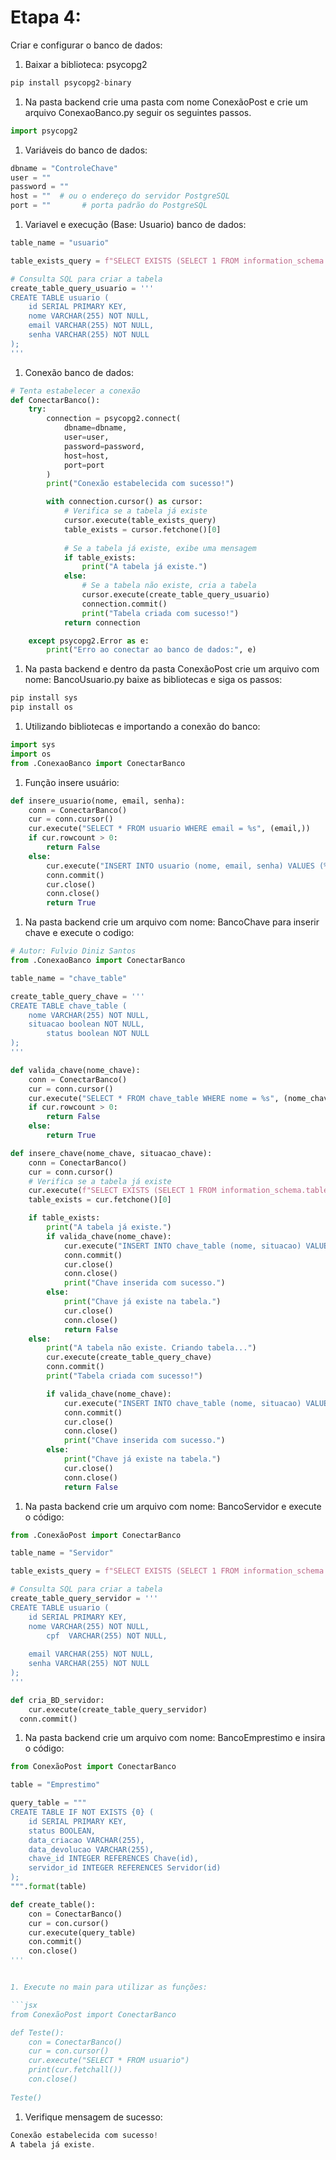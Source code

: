 # Etapa 4:

Criar e configurar o banco de dados:

1. Baixar a biblioteca: psycopg2

```python
pip install psycopg2-binary
```

1. Na pasta backend crie uma pasta com nome ConexãoPost e crie um arquivo ConexaoBanco.py seguir os seguintes passos.

```python
import psycopg2
```

1. Variáveis do banco de dados:

```python
dbname = "ControleChave"
user = ""
password = ""
host = ""  # ou o endereço do servidor PostgreSQL
port = ""       # porta padrão do PostgreSQL
```

1. Variavel e execução (Base: Usuario) banco de dados:

```python
table_name = "usuario"

table_exists_query = f"SELECT EXISTS (SELECT 1 FROM information_schema.tables WHERE table_name = '{table_name}')"

# Consulta SQL para criar a tabela
create_table_query_usuario = '''
CREATE TABLE usuario (
    id SERIAL PRIMARY KEY,
    nome VARCHAR(255) NOT NULL,
    email VARCHAR(255) NOT NULL,
    senha VARCHAR(255) NOT NULL
);
'''
```

1. Conexão banco de dados:

```python
# Tenta estabelecer a conexão
def ConectarBanco():
    try:
        connection = psycopg2.connect(
            dbname=dbname,
            user=user,
            password=password,
            host=host,
            port=port
        )
        print("Conexão estabelecida com sucesso!")

        with connection.cursor() as cursor:
            # Verifica se a tabela já existe
            cursor.execute(table_exists_query)
            table_exists = cursor.fetchone()[0]
            
            # Se a tabela já existe, exibe uma mensagem
            if table_exists:
                print("A tabela já existe.")
            else:
                # Se a tabela não existe, cria a tabela
                cursor.execute(create_table_query_usuario)
                connection.commit()
                print("Tabela criada com sucesso!")
            return connection

    except psycopg2.Error as e:
        print("Erro ao conectar ao banco de dados:", e)
```

1. Na pasta backend e dentro da pasta ConexãoPost crie um arquivo com nome: BancoUsuario.py  baixe as bibliotecas e siga os passos:

```python
pip install sys
pip install os
```

1. Utilizando bibliotecas e importando a conexão do banco:

```python
import sys
import os
from .ConexaoBanco import ConectarBanco
```

1. Função insere usuário: 

```python
def insere_usuario(nome, email, senha):
    conn = ConectarBanco()
    cur = conn.cursor()
    cur.execute("SELECT * FROM usuario WHERE email = %s", (email,))
    if cur.rowcount > 0:
        return False
    else:
        cur.execute("INSERT INTO usuario (nome, email, senha) VALUES (%s, %s, %s)", (nome, email, senha))
        conn.commit()
        cur.close()
        conn.close()
        return True
```

1. Na pasta backend crie um arquivo com nome: BancoChave para inserir chave e execute o codigo: 

```python
# Autor: Fulvio Diniz Santos
from .ConexaoBanco import ConectarBanco

table_name = "chave_table"

create_table_query_chave = '''
CREATE TABLE chave_table (
    nome VARCHAR(255) NOT NULL,
    situacao boolean NOT NULL,
		status boolean NOT NULL
);
'''

def valida_chave(nome_chave):
    conn = ConectarBanco()
    cur = conn.cursor()
    cur.execute("SELECT * FROM chave_table WHERE nome = %s", (nome_chave,))
    if cur.rowcount > 0:
        return False
    else:
        return True

def insere_chave(nome_chave, situacao_chave):
    conn = ConectarBanco()
    cur = conn.cursor()
    # Verifica se a tabela já existe
    cur.execute(f"SELECT EXISTS (SELECT 1 FROM information_schema.tables WHERE table_name = '{table_name}')")
    table_exists = cur.fetchone()[0]

    if table_exists:
        print("A tabela já existe.")
        if valida_chave(nome_chave):
            cur.execute("INSERT INTO chave_table (nome, situacao) VALUES (%s, %s)", (nome_chave, situacao_chave))
            conn.commit()
            cur.close()
            conn.close()
            print("Chave inserida com sucesso.")
        else:
            print("Chave já existe na tabela.")
            cur.close()
            conn.close()
            return False
    else:
        print("A tabela não existe. Criando tabela...")
        cur.execute(create_table_query_chave)
        conn.commit()
        print("Tabela criada com sucesso!")

        if valida_chave(nome_chave):
            cur.execute("INSERT INTO chave_table (nome, situacao) VALUES (%s, %s)", (nome_chave, situacao_chave))
            conn.commit()
            cur.close()
            conn.close()
            print("Chave inserida com sucesso.")
        else:
            print("Chave já existe na tabela.")
            cur.close()
            conn.close()
            return False
```

1. Na pasta backend crie um arquivo com nome: BancoServidor e execute o código:

```python
from .ConexãoPost import ConectarBanco

table_name = "Servidor"

table_exists_query = f"SELECT EXISTS (SELECT 1 FROM information_schema.tables WHERE table_name = '{table_name}')"

# Consulta SQL para criar a tabela
create_table_query_servidor = '''
CREATE TABLE usuario (
    id SERIAL PRIMARY KEY,
    nome VARCHAR(255) NOT NULL,
		cpf  VARCHAR(255) NOT NULL,
		
    email VARCHAR(255) NOT NULL,
    senha VARCHAR(255) NOT NULL
);
'''

def cria_BD_servidor:
	cur.execute(create_table_query_servidor)
  conn.commit()
```

1. Na pasta backend crie um arquivo com nome: BancoEmprestimo e insira o código:

```python
from ConexãoPost import ConectarBanco

table = "Emprestimo"

query_table = """
CREATE TABLE IF NOT EXISTS {0} (
    id SERIAL PRIMARY KEY,
    status BOOLEAN,
    data_criacao VARCHAR(255),
    data_devolucao VARCHAR(255),
    chave_id INTEGER REFERENCES Chave(id),
    servidor_id INTEGER REFERENCES Servidor(id)
);
""".format(table)

def create_table():
    con = ConectarBanco()
    cur = con.cursor()
    cur.execute(query_table)
    con.commit()
    con.close()
'''


1. Execute no main para utilizar as funções:

```jsx
from ConexãoPost import ConectarBanco

def Teste():
    con = ConectarBanco()
    cur = con.cursor()
    cur.execute("SELECT * FROM usuario")
    print(cur.fetchall())
    con.close()
    
Teste()
```

1. Verifique mensagem de sucesso:

```jsx
Conexão estabelecida com sucesso!
A tabela já existe.
```
